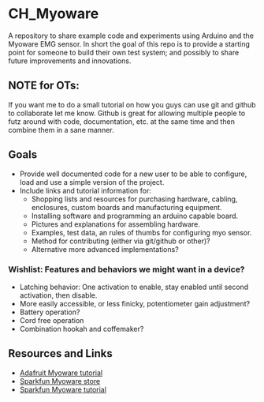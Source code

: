 # CH_Myoware
A repository to share example code and experiments using Arduino and the Myoware EMG sensor.  In short the goal of this repo is to provide a starting point for someone to build their own test system; and possibly to share future improvements and innovations.

## NOTE for OTs:
If you want me to do a small tutorial on how you guys can use git and github to collaborate let me know.  Github is great for allowing multiple people to futz around with code, documentation, etc. at the same time and then combine them in a sane manner.


## Goals
- Provide well documented code for a new user to be able to configure, load and use a simple version of the project.
- Include links and tutorial information for:
    - Shopping lists and resources for purchasing hardware, cabling, enclosures, custom boards and manufacturing equipment.
    - Installing software and programming an arduino capable board.
    - Pictures and explanations for assembling hardware.
    - Examples, test data, an rules of thumbs for configuring myo sensor.
    - Method for contributing (either via git/github or other)?
    - Alternative more advanced implementations?

### Wishlist: Features and behaviors we might want in a device?
- Latching behavior: One activation to enable, stay enabled until second activation, then disable.
- More easily accessible, or less finicky, potentiometer gain adjustment?
- Battery operation?
- Cord free operation
- Combination hookah and coffemaker?

## Resources and Links
- [Adafruit Myoware tutorial](https://learn.adafruit.com/getting-started-with-myoware-muscle-sensor)
- [Sparkfun Myoware store](https://www.sparkfun.com/search/results?term=myoware)
- [Sparkfun Myoware tutorial](https://learn.sparkfun.com/tutorials/myoware-muscle-sensor-kit?_ga=2.159558397.1543661126.1519227452-1809180467.1517239800)


